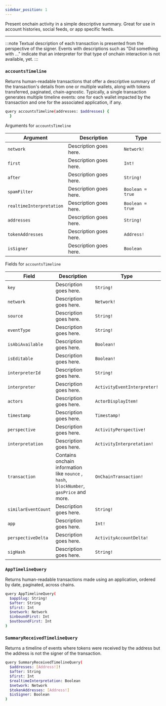 ```yaml
---
sidebar_position: 1
---
```


Present onchain activity in a simple descriptive summary. Great for use in account histories, social feeds, or app specific feeds.

---

:::note
Textual description of each transaction is presented from the perspective of the signer. Events with descriptions such as "Did something with …" indicate that an interpreter for that type of onchain interaction is not available, yet.
:::

### `accountsTimeline`

Returns human-readable transactions that offer a descriptive summary of the transaction's details from one or multiple wallets, along with tokens transferred, paginated, chain-agnostic. Typically, a single transaction generates multiple timeline events: one for each wallet impacted by the transaction and one for the associated application, if any.

```sh
query accountsTimeline(addresses: $addresses) {
  }
```
Arguments for `accountsTimeline`

| Argument      | Description | Type |
| ----------- | ----------- | ----------- |
| `network`      | Description goes here.       | `Network!`        | 
| `first`      | Description goes here.       | `Int!`        | 
| `after`      | Description goes here.       | `String!`        | 
| `spamFilter`      | Description goes here.       | `Boolean = true`        | 
| `realtimeInterpretation`      | Description goes here.       | `Boolean = true`        | 
| `addresses`      | Description goes here.       | `String!`        | 
| `tokenAddresses`      | Description goes here.       | `Address!`        | 
| `isSigner`      | Description goes here.       | `Boolean`        | 

Fields for `accountsTimeline`

| Field      | Description | Type |
| ----------- | ----------- | ----------- |
| `key`      | Description goes here.       | `String!`       |
| `network`      | Description goes here.       | `Network!`       |
| `source`      | Description goes here.       | `String!`       |
| `eventType`      | Description goes here.       | `String!`       |
| `isAbiAvailable`      | Description goes here.       | `Boolean!`       |
| `isEditable`      | Description goes here.       | `Boolean!`       |
| `interpreterId`      | Description goes here.       | `String!`       |
| `interpreter`      | Description goes here.       | `ActivityEventInterpreter!`       |
| `actors`      | Description goes here.       | `ActorDisplayItem!`       |
| `timestamp`      | Description goes here.       | `Timestamp!`       |
| `perspective`      | Description goes here.       | `ActivityPerspective!`       |
| `interpretation`      | Description goes here.       | `ActivityInterpretation!`       |
| `transaction`      | Contains onchain information like `nounce` , `hash`, `blockNumber`, `gasPrice` and more.       | `OnChainTransaction!`       |
| `similarEventCount`      | Description goes here.       | `String!`       |
| `app`      | Description goes here.       | `Int!`       |
| `perspectiveDelta`      | Description goes here.       | `ActivityAccountDelta!`       |
| `sigHash`      | Description goes here.       | `String!`       |


### `AppTimelineQuery`

Returns human-readable transactions made using an application, ordered by date, paginated, across chains.


```sh
query AppTimelineQuery(
  $appSlug: String!
  $after: String
  $first: Int
  $network: Network
  $inboundFirst: Int
  $outboundFirst: Int
)
```


### `SummaryReceivedTimelineQuery`

Returns a timeline of events where tokens were received by the address but the address is not the signer of the transaction.

```sh
query SummaryReceivedTimelineQuery(
  $addresses: [Address!]!
  $after: String
  $first: Int
  $realtimeInterpretation: Boolean
  $network: Network
  $tokenAddresses: [Address!]
  $isSigner: Boolean
) 
```